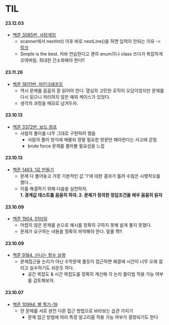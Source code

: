 # TIL
#### 23.12.03
* [백준 3085번. 사탕게임](https://www.acmicpc.net/problem/3085)
    * scanner에서 nextInt() 이후 바로 nextLine()을 하면 입력이 안되는 이유 -> [링크](https://watermelon-sugar.tistory.com/36)
    * Simple is the best. 자바 연습한다고 괜히 enum이나 class 쓰다가 복잡하게 꼬여버림. 최대한 간소화해야 한다!!

#### 23.11.26
* [백준 18111번. 마인크래프트](https://www.acmicpc.net/problem/18111)
    * 역시 문제를 꼼꼼히 잘 읽어야 한다. 열심히 고민한 로직이 오답이었지만 문제를 다시 읽으니 처리하지 않은 예외 케이스가 있었다.
    * 생각의 과정을 메모로 남겨두자.

#### 23.10.13
* [백준 3372번. 보드 점프](https://www.acmicpc.net/problem/3372)
    * 사람의 풀이를 너무 그대로 구현하려 했음
        * 사람의 풀이 방식에 매몰되 정말 필요한 방문만 해야한다는 사고에 갇힘
        * brute force 문제를 풀어볼 필요성을 느낌

#### 23.10.13
* [백준 1463. 1로 만들기](https://www.acmicpc.net/problem/1463)
    * 문제 다 풀어놓고 가장 기본적인 값 '1'에 대한 결과가 틀려 수많은 시행착오를 했다...
    * 이를 해결하기 위해 다음을 실천하자.    
    **1. 경계값 테스트를 꼼꼼히 하자. 2. 문제가 정의한 정답조건을 매우 꼼꼼히 읽자**

#### 23.10.09
* [백준 1904. 01타일](https://www.acmicpc.net/problem/1904)
    * 어렵지 않은 문제를 손으로 예시를 정확히 구하지 못해 쉽게 풀지 못했다.
    * 문제가 요구하는 내용을 정확히 파악해야 한다. 밑줄 쫙!! 

#### 23.10.09
* [백준 9184. 신나는 함수 실행](https://www.acmicpc.net/problem/9184)
    * 문제접근을 논리가 아닌 수학문제 풀듯이 접근하면 해결에 시간이 너무 오래 걸리고 실수하기도 쉬운듯 하다.
        * 공간 복잡도 & 시간 복잡도를 정확히 계산해 각 논리 풀이법 적용 가능 여부를 검토해보자.

#### 23.10.07
* [백준 10994. 별 찍기-19](https://www.acmicpc.net/problem/10994)
    * 한 문제를 서로 완전 다른 접근 방법으로 바라보는 습관 가지기
        * 문제 접근 방법에 따라 특정 알고리즘 적용 가능 여부가 결정되기도 한다 
